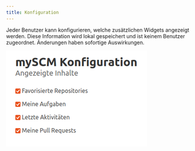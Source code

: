 ```yaml
---
title: Konfiguration
---
```


Jeder Benutzer kann konfigurieren, welche zusätzlichen Widgets angezeigt werden.
Diese Information wird lokal gespeichert und ist keinem Benutzer zugeordnet.
Änderungen haben sofortige Auswirkungen.

![Konfiguration](assets/configuration.png)
